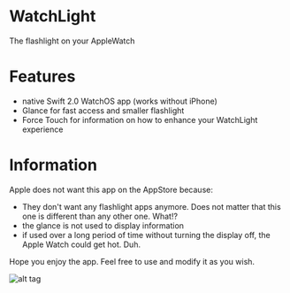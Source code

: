 # WatchLight
The flashlight on your AppleWatch

# Features
- native Swift 2.0 WatchOS app (works without iPhone)
- Glance for fast access and smaller flashlight
- Force Touch for information on how to enhance your WatchLight experience

# Information
Apple does not want this app on the AppStore because:

- They don't want any flashlight apps anymore. Does not matter that this one is different than any other one. What!?
- the glance is not used to display information
- if used over a long period of time without turning the display off, the Apple Watch could get hot. Duh.

Hope you enjoy the app. Feel free to use and modify it as you wish. 


![alt tag](https://cloud.githubusercontent.com/assets/7056492/10363009/26256264-6db2-11e5-8a1b-ac6dfea11622.png)
